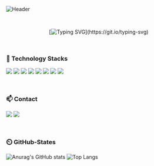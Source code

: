 ![Header](https://capsule-render.vercel.app/api?type=waving&text=Hello%20World✋%20Welcome%20To%20My%20GitHub!&color=0:c6acf6,100:71C7EC&height=200&fontSize=40&section=Header)

<div align="center">
<br>
  
[![Typing SVG](https://readme-typing-svg.demolab.com?font=Nanum+Gothic+Coding&size=35&pause=1000&color=71C7EC&center=true&vCenter=true&width=1000&lines=“기술+스택을+빠르게+흡수하는+개발자+입니다.”;“함께+성장하는+것을+꾸준히+고민하는+개발자+입니다.”;)](https://git.io/typing-svg) 
  
</div>

<br>

### 🔨 Technology Stacks

<img src="https://img.shields.io/badge/HTML5-E34F26?style=flat-square&logo=HTML5&logoColor=white"/> <img src="https://img.shields.io/badge/CSS-1572B6?style=flat-square&logo=CSS3&logoColor=white"/> <img src="https://img.shields.io/badge/JavaScript-F7DF1E?style=flat-square&logo=JavaScript&logoColor=white"/> <img src="https://img.shields.io/badge/TypeScript-3178C6?style=flat-square&logo=TypeScript&logoColor=white"/> <img src="https://img.shields.io/badge/React-61DAFB?style=flat-square&logo=React&logoColor=white"/> <img src="https://img.shields.io/badge/Sass-CC6699?style=flat-square&logo=SASS&logoColor=white"/> <img src="https://img.shields.io/badge/Tailwind-06B6D4?style=flat-square&logo=TailWind CSS&logoColor=white"/> <img src="https://img.shields.io/badge/Bootstrap-7952B3?style=flat-square&logo=BootStrap&logoColor=white"/>

<br>

### 📫 Contact

<a href="https://velog.io/@skyllerrr"><img src="https://img.shields.io/badge/Velog-3DDC84?style=flat-square&logo=Blogger&logoColor=white"/></a> <a href="https://www.notion.so/078923bdfc674557a3d1e13d61a71ef4"><img src="https://img.shields.io/badge/Notion-000000?style=flat&logo=Notion&logoColor=white"/></a>

<br>

### ⏲️ GitHub-States

![Anurag's GitHub stats](https://github-readme-stats-sand-six-91.vercel.app/api?username=Skyllerrr&show_icons=true&count_private=true&line_height=24&theme=dracula&hide=stars) ![Top Langs](https://github-readme-stats-sand-six-91.vercel.app/api/top-langs/?username=Skyllerrr&layout=compact&theme=dracula)

<!--
[![Anurag's GitHub stats](https://github-readme-stats.vercel.app/api?username=Skyllerrr)](https://github.com/Skyllerrr/github-readme-stats)
[![Top Langs](https://github-readme-stats.vercel.app/api/top-langs/?username=Skyllerrr)](https://github.com/Skyllerrr/github-readme-stats)
-->

<!--
<img src="https://raw.githubusercontent.com/hyejee0504/github-stats-transparent/output/generated/overview.svg" width="49.2%" /> <img src="https://raw.githubusercontent.com/hyejee0504/github-stats-transparent/output/generated/languages.svg?exclude_repo=Frontend-School3" width="49.2%" />
-->

<!--
**Skyllerrr/Skyllerrr** is a ✨ _special_ ✨ repository because its `README.md` (this file) appears on your GitHub profile.

Here are some ideas to get you started:

- 🔭 I’m currently working on ...
- 🌱 I’m currently learning ...
- 👯 I’m looking to collaborate on ...
- 🤔 I’m looking for help with ...
- 💬 Ask me about ...
- 📫 How to reach me: ...
- 😄 Pronouns: ...
- ⚡ Fun fact: ...
-->
